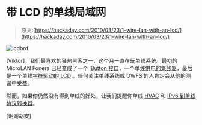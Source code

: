 # 带 LCD 的单线局域网

> 原文:[https://hackaday.com/2010/03/23/1-wire-lan-with-an-lcd/](https://hackaday.com/2010/03/23/1-wire-lan-with-an-lcd/)

![](../Images/f2bc511f0f1dc2474bba39f65f121823.png "lcdbrd")

[Viktor]，我们最喜欢的狂热黑客之一，这个月一直在玩单线系统。最初的 MicroLAN Fonera 已经变成了一个 [iButton 接口](http://hackaday.com/2009/07/09/hacking-an-ibutton/)，一个单线[供电的集线器](http://www.karosium.com/2010/03/fonera-1-wire-continued-hub.html)，最后是一个单线[字符驱动的 LCD](http://www.karosium.com/2010/03/fonera-1-wire-continued-display.html) 。任何关注单线系统或 OWFS 的人肯定会从他的测试中受益。

然而，如果你仍然没有得到单线的好处，让我们提醒你单线 [HVAC](http://hackaday.com/2009/07/29/1-wire-hvac-monitoring-system/) 和 [IPv6 到单线协议转换器](http://hackaday.com/2009/12/02/ipv6-to-1-wire-protocol-translator/)。

[谢谢胡安]